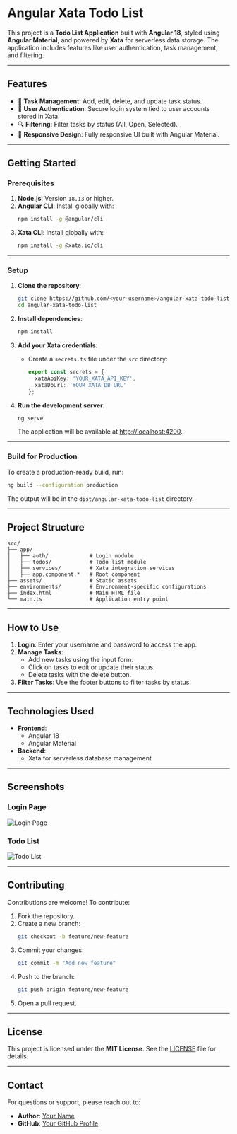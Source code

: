 
# **Angular Xata Todo List**

This project is a **Todo List Application** built with **Angular 18**, styled using **Angular Material**, and powered by **Xata** for serverless data storage. The application includes features like user authentication, task management, and filtering.

---

## **Features**
- 📝 **Task Management**: Add, edit, delete, and update task status.
- 👥 **User Authentication**: Secure login system tied to user accounts stored in Xata.
- 🔍 **Filtering**: Filter tasks by status (All, Open, Selected).
- 📱 **Responsive Design**: Fully responsive UI built with Angular Material.

---

## **Getting Started**

### **Prerequisites**
1. **Node.js**: Version `18.13` or higher.
2. **Angular CLI**: Install globally with:
   ```bash
   npm install -g @angular/cli
   ```
3. **Xata CLI**: Install globally with:
   ```bash
   npm install -g @xata.io/cli
   ```

---

### **Setup**
1. **Clone the repository**:
   ```bash
   git clone https://github.com/<your-username>/angular-xata-todo-list.git
   cd angular-xata-todo-list
   ```

2. **Install dependencies**:
   ```bash
   npm install
   ```

3. **Add your Xata credentials**:
   - Create a `secrets.ts` file under the `src` directory:
     ```typescript
     export const secrets = {
       xataApiKey: 'YOUR_XATA_API_KEY',
       xataDbUrl: 'YOUR_XATA_DB_URL'
     };
     ```

4. **Run the development server**:
   ```bash
   ng serve
   ```
   The application will be available at [http://localhost:4200](http://localhost:4200).

---

### **Build for Production**
To create a production-ready build, run:
```bash
ng build --configuration production
```
The output will be in the `dist/angular-xata-todo-list` directory.

---

## **Project Structure**
```
src/
├── app/
│   ├── auth/             # Login module
│   ├── todos/            # Todo list module
│   ├── services/         # Xata integration services
│   ├── app.component.*   # Root component
├── assets/               # Static assets
├── environments/         # Environment-specific configurations
├── index.html            # Main HTML file
└── main.ts               # Application entry point
```

---

## **How to Use**
1. **Login**: Enter your username and password to access the app.
2. **Manage Tasks**:
   - Add new tasks using the input form.
   - Click on tasks to edit or update their status.
   - Delete tasks with the delete button.
3. **Filter Tasks**: Use the footer buttons to filter tasks by status.

---

## **Technologies Used**
- **Frontend**:
  - Angular 18
  - Angular Material
- **Backend**:
  - Xata for serverless database management

---

## **Screenshots**
### **Login Page**
![Login Page](https://via.placeholder.com/800x400?text=Login+Page)

### **Todo List**
![Todo List](https://via.placeholder.com/800x400?text=Todo+List)

---

## **Contributing**
Contributions are welcome! To contribute:
1. Fork the repository.
2. Create a new branch:
   ```bash
   git checkout -b feature/new-feature
   ```
3. Commit your changes:
   ```bash
   git commit -m "Add new feature"
   ```
4. Push to the branch:
   ```bash
   git push origin feature/new-feature
   ```
5. Open a pull request.

---

## **License**
This project is licensed under the **MIT License**. See the [LICENSE](LICENSE) file for details.

---

## **Contact**
For questions or support, please reach out to:
- **Author**: [Your Name](mailto:your-email@example.com)
- **GitHub**: [Your GitHub Profile](https://github.com/your-username)
